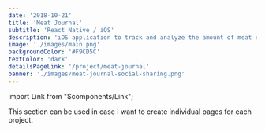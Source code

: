 ```yaml
---
date: '2018-10-21'
title: 'Meat Journal'
subtitle: 'React Native / iOS'
description: 'iOS application to track and analyze the amount of meat eaten.'
image: './images/main.png'
backgroundColor: '#F9CD5C'
textColor: 'dark'
detailsPageLink: '/project/meat-journal'
banner: './images/meat-journal-social-sharing.png'
---
```


import Link from "\$components/Link";

This section can be used in case I want to create individual pages for each project.
